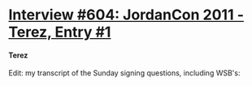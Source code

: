 # [Interview #604: JordanCon 2011 - Terez, Entry #1](https://www.theoryland.com/intvmain.php?i=604#1)

#### Terez

Edit: my transcript of the Sunday signing questions, including WSB's:


